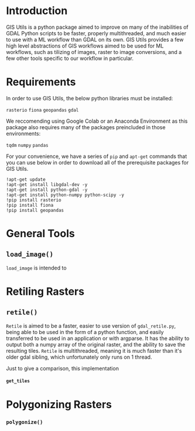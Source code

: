 # Introduction

GIS Utils is a python package aimed to improve on many of the inabilities of GDAL Python scripts to be faster, properly multithreaded, and much easier to use with a ML workflow than GDAL on its own. GIS Utils provides a few high level abstractions of GIS workflows aimed to be used for ML workflows, such as tilizing of images, raster to image conversions, and a few other tools specific to our workflow in particular. 

# Requirements

In order to use GIS Utils, the below python libraries must be installed:

`rasterio`
`fiona`
`geopandas`
`gdal`

We reccomending using Google Colab or an Anaconda Environment as this package also requires many of the packages preincluded in those environments:

`tqdm`
`numpy`
`pandas`

For your convenience, we have a series of `pip` and `apt-get` commands that you can use below in order to download all of the prerequisite packages for GIS Utils. 

```console
!apt-get update
!apt-get install libgdal-dev -y
!apt-get install python-gdal -y
!apt-get install python-numpy python-scipy -y
!pip install rasterio
!pip install fiona
!pip install geopandas
```
# General Tools

## `load_image()`

`load_image` is intended to 


# Retiling Rasters


## `retile()`

`Retile` is aimed to be a faster, easier to use version of `gdal_retile.py`, being able to be used in the form of a python function, and easily transferred to be used in an application or with argparse. It has the ability to output both a numpy array of the original raster, and the ability to save the resulting tiles. `Retile` is multithreaded, meaning it is much faster than it's older gdal sibling, which unfortunately only runs on 1 thread. 

Just to give a comparison, this implementation 




#### `get_tiles`



# Polygonizing Rasters

### `polygonize()`

